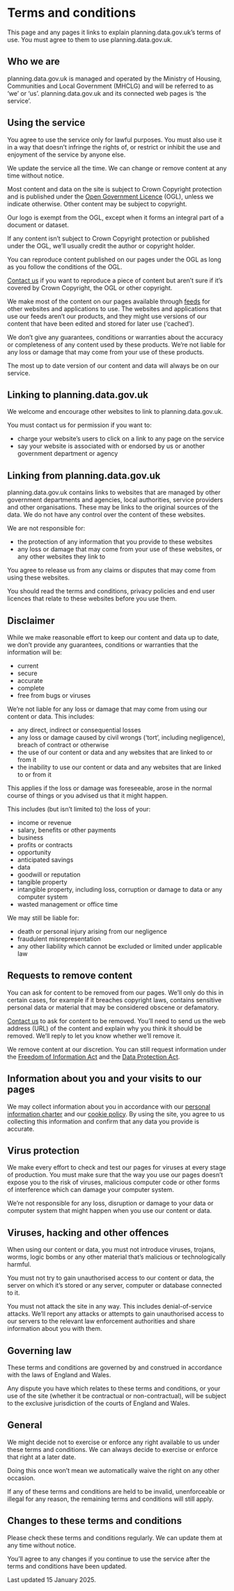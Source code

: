 # Terms and conditions

This page and any pages it links to explain planning.data.gov.uk’s terms of use. You must agree to them to use planning.data.gov.uk.

## Who we are

planning.data.gov.uk is managed and operated by the Ministry of Housing, Communities and Local Government (MHCLG) and will be referred to as ‘we’ or ‘us’. planning.data.gov.uk and its connected web pages is ‘the service’.

## Using the service

You agree to use the service only for lawful purposes. You must also use it in a way that doesn’t infringe the rights of, or restrict or inhibit the use and enjoyment of the service by anyone else.

We update the service all the time. We can change or remove content at any time without notice.

Most content and data on the site is subject to Crown Copyright protection and is published under the [Open Government Licence](https://www.nationalarchives.gov.uk/doc/open-government-licence/version/3/) (OGL), unless we indicate otherwise. Other content may be subject to copyright.

Our logo is exempt from the OGL, except when it forms an integral part of a document or dataset.

If any content isn’t subject to Crown Copyright protection or published under the OGL, we’ll usually credit the author or copyright holder.

You can reproduce content published on our pages under the OGL as long as you follow the conditions of the OGL.

[Contact us](https://www.planning.data.gov.uk/about/contact/) if you want to reproduce a piece of content but aren’t sure if it’s covered by Crown Copyright, the OGL or other copyright.

We make most of the content on our pages available through [feeds](https://www.planning.data.gov.uk/docs) for other websites and applications to use. The websites and applications that use our feeds aren’t our products, and they might use versions of our content that have been edited and stored for later use (‘cached’).

We don’t give any guarantees, conditions or warranties about the accuracy or completeness of any content used by these products. We’re not liable for any loss or damage that may come from your use of these products.

The most up to date version of our content and data will always be on our service.

## Linking to planning.data.gov.uk

We welcome and encourage other websites to link to planning.data.gov.uk.

You must contact us for permission if you want to:

* charge your website’s users to click on a link to any page on the service  
* say your website is associated with or endorsed by us or another government department or agency

## Linking from planning.data.gov.uk

planning.data.gov.uk contains links to websites that are managed by other government departments and agencies, local authorities, service providers and other organisations. These may be links to the original sources of the data. We do not have any control over the content of these websites. 

We are not responsible for:  

* the protection of any information that you provide to these websites  
* any loss or damage that may come from your use of these websites, or any other websites they link to

You agree to release us from any claims or disputes that may come from using these websites.  

You should read the terms and conditions, privacy policies and end user licences that relate to these websites before you use them.  

## Disclaimer

While we make reasonable effort to keep our content and data up to date, we don’t provide any guarantees, conditions or warranties that the information will be: 

* current  
* secure  
* accurate  
* complete  
* free from bugs or viruses

We’re not liable for any loss or damage that may come from using our content or data. This includes:

* any direct, indirect or consequential losses  
* any loss or damage caused by civil wrongs (‘tort’, including negligence), breach of contract or otherwise  
* the use of our content or data and any websites that are linked to or from it  
* the inability to use our content or data and any websites that are linked to or from it

This applies if the loss or damage was foreseeable, arose in the normal course of things or you advised us that it might happen.

This includes (but isn’t limited to) the loss of your:

* income or revenue  
* salary, benefits or other payments  
* business  
* profits or contracts  
* opportunity  
* anticipated savings  
* data  
* goodwill or reputation  
* tangible property  
* intangible property, including loss, corruption or damage to data or any computer system  
* wasted management or office time

We may still be liable for:

* death or personal injury arising from our negligence  
* fraudulent misrepresentation  
* any other liability which cannot be excluded or limited under applicable law

## Requests to remove content

You can ask for content to be removed from our pages. We’ll only do this in certain cases, for example if it breaches copyright laws, contains sensitive personal data or material that may be considered obscene or defamatory.

[Contact us](https://www.planning.data.gov.uk/contact/) to ask for content to be removed. You’ll need to send us the web address (URL) of the content and explain why you think it should be removed. We’ll reply to let you know whether we’ll remove it.

We remove content at our discretion. You can still request information under the [Freedom of Information Act](https://www.gov.uk/make-a-freedom-of-information-request) and the [Data Protection Act](https://www.gov.uk/data-protection).

## Information about you and your visits to our pages

We may collect information about you in accordance with our [personal information charter](https://www.gov.uk/government/organisations/ministry-of-housing-communities-local-government/about/personal-information-charter) and our [cookie policy](https://www.planning.data.gov.uk/cookies). By using the site, you agree to us collecting this information and confirm that any data you provide is accurate.

## Virus protection

We make every effort to check and test our pages for viruses at every stage of production. You must make sure that the way you use our pages doesn’t expose you to the risk of viruses, malicious computer code or other forms of interference which can damage your computer system.

We’re not responsible for any loss, disruption or damage to your data or computer system that might happen when you use our content or data.

## Viruses, hacking and other offences

When using our content or data, you must not introduce viruses, trojans, worms, logic bombs or any other material that’s malicious or technologically harmful.

You must not try to gain unauthorised access to our content or data, the server on which it’s stored or any server, computer or database connected to it.

You must not attack the site in any way. This includes denial-of-service attacks. We’ll report any attacks or attempts to gain unauthorised access to our servers to the relevant law enforcement authorities and share information about you with them.

## Governing law

These terms and conditions are governed by and construed in accordance with the laws of England and Wales.

Any dispute you have which relates to these terms and conditions, or your use of the site (whether it be contractual or non-contractual), will be subject to the exclusive jurisdiction of the courts of England and Wales.

## General

We might decide not to exercise or enforce any right available to us under these terms and conditions. We can always decide to exercise or enforce that right at a later date.

Doing this once won’t mean we automatically waive the right on any other occasion.

If any of these terms and conditions are held to be invalid, unenforceable or illegal for any reason, the remaining terms and conditions will still apply.

## Changes to these terms and conditions

Please check these terms and conditions regularly. We can update them at any time without notice.

You’ll agree to any changes if you continue to use the service after the terms and conditions have been updated.

Last updated 15 January 2025.